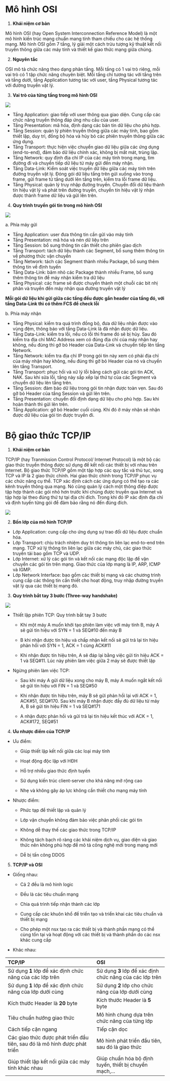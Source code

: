 # Mô hình OSI

1. **Khái niệm cơ bản**
 
Mô hình OSI (hay Open System Interconnection Reference Model) là một mô hình kiến trúc mạng chuẩn mang tính tham chiếu cho các hệ thống mạng. Mô hình OSI gồm 7 tầng, lý giải một cách trừu tượng kỹ thuật kết nối truyền thông giữa các máy tính và thiết kế giao thức mạng giữa chúng.

2. **Nguyên tắc**
 
OSI mô tả chức năng theo dạng phân tầng. Mỗi tầng có 1 vai trò riêng, mỗi vai trò có 1 tập chức năng chuyên biệt.
Mỗi tầng chỉ tương tác với tầng trên và tầng dưới, tầng Application tương tác với user, tầng Physical tương tác với đường truyền vật lý.

3. **Vai trò của từng tầng trong mô hình OSI**
 
 ![](./images/osi.png)
 - Tầng Application: giao tiếp với user thông qua giao diện. Cung cấp các chức năng truyền thông đáp ứng nhu cầu của user.
 - Tầng Presentation: mã hóa, định dạng các bản tin dữ liệu cho phù hợp.
 - Tầng Session: quản lý phiên truyền thông giữa các máy tính, bao gồm thiết lập, duy trì, đồng bộ hóa và hủy bỏ các phiên truyền thông giữa các ứng dụng.
 - Tầng Transport: thực hiện việc chuyển giao dữ liệu giữa các ứng dụng (end-to-end), đảm bảo dữ liệu chính xác, không bị mất mát, trùng lặp.
 - Tầng Network: quy định địa chỉ IP của các máy tính trong mạng, tìm đường đi và chuyển tiếp dữ liệu từ máy gửi đến máy nhận.
 - Tầng Data-Link: Kiểm soát việc truyền dữ liệu giữa các máy tính trên đường truyền vật lý. Đóng gói dữ liệu tầng trên gửi xuống vào trong frame, gửi frame từ tầng dưới lên tầng trên, kiểm tra lỗi frame dữ liệu.
 - Tầng Physical: quản lý truy nhập đường truyền. Chuyển đổi dữ liệu thành tín hiệu vật lý và phát trên đường truyền, chuyển tín hiệu vật lý nhận được thành frame dữ liệu và gửi lên trên.

4. **Quy trình truyền gói tin trong mô hình OSI**

 ![](./images/trans_recv.jpg)
 
 a. Phía máy gửi
  - Tầng Application: user đưa thông tin cần gửi vào máy tính
  - Tầng Presentation: mã hóa và nén dữ liệu trên
  - Tầng Session: bổ sung thông tin cần thiết cho phiên giao dịch
  - Tầng Transport: tách dữ liệu thành các Segment, bổ sung thêm thông tin về phương thức vận chuyển
  - Tầng Network: tách các Segment thành nhiều Package, bổ sung thêm thông tin về định tuyến
  - Tầng Data-Link: băm nhỏ các Package thành nhiều Frame, bổ sung thêm thông tin để máy nhận kiểm tra dữ liệu
  - Tầng Physical: các frame sẽ được chuyển thành một chuỗi các bit nhị phân và truyền đến máy nhận qua đường truyền vật lý
  
  **Mỗi gói dữ liệu khi gửi giữa các tầng đều được gắn header của tầng đó, với tầng Data-Link thì có thêm FCS để check lỗi**
 
 b. Phía máy nhận
 - Tầng Physical: kiểm tra quá trình đồng bộ, đưa dữ liệu nhận được vào vùng đệm, thông báo với tầng Data-Link là đã nhận được dữ liệu.
 - Tầng Data-Link: kiểm tra lỗi, nếu có lỗi thì frame đó sẽ bị hủy. Sau đó kiểm tra địa chỉ MAC Address xem có đúng địa chỉ của máy nhận hay không, nếu đúng thì gỡ bỏ Header của Data-Link và chuyển tiếp lên tầng Network.
 - Tầng Network: kiểm tra địa chỉ IP  trong gói tin này xem có phải địa chỉ của máy nhận hay không, nếu đúng thì gỡ bỏ Header của nó và chuyển lên tầng Transport.
 - Tầng Transport: phục hồi và xử lý lỗi bằng cách gửi các gói tin ACK, NAK. Sau khi sửa lỗi, tầng này sắp xếp lại thứ tự của các Segment và chuyển dữ liệu lên tầng trên.
 - Tầng Session: đảm bảo dữ liệu trong gói tin nhận được toàn vẹn. Sau đó gỡ bỏ Header của tầng Session và gửi lên trên.
 - Tầng Presentation: chuyển đổi định dạng dữ liệu cho phù hợp. Sau khi hoàn thành thì gửi lên trên.
 - Tầng Application: gỡ bỏ Header cuối cùng. Khi đó ở máy nhận sẽ nhận được dữ liệu của gói tin được truyền đi.


# Bộ giao thức TCP/IP
1. **Khái niệm cơ bản**
 
TCP/IP (hay Tranmission Control Protocol/ Internet Protocol) là một bộ các giao thức truyền thông được sử dụng để kết nối các thiết bị với nhau trên Internet.
Bộ giao thức TCP/IP gồm một tập hợp các quy tắc và thủ tục, song TCP và IP là 2 giao thức chính.
Hai giao thức chính trong TCP/IP phục vụ các chức năng cụ thể. TCP xác định cách các ứng dụng có thể tạo ra các kênh truyền thông qua mạng. Nó cũng quản lý cách một thông điệp được tập hợp thành các gói nhỏ hơn trước khi chúng được truyền qua Internet và tập hợp lại theo đúng thứ tự tại địa chỉ đích. Trong khi đó IP xác định địa chỉ và định tuyến từng gói để đảm bảo rằng nó đến đúng đích. 

![](./images/osi_and_tcpip.jpg)

2. **Bốn lớp của mô hình TCP/IP**
 - Lớp Application: cung cấp cho ứng dụng sự trao đổi dữ liệu được chuẩn hóa.
 - Lớp Transport: chịu trách nhiệm duy trì thông tin liên lạc end-to-end trên mạng. TCP xử lý thông tin liên lạc giữa các máy chủ, các giao thức truyền tải bao gồm TCP và UDP.
 - Lớp Internet: xử lý các gói tin và kết nối các mạng độc lập để vận chuyển các gói tin trên mạng. Giao thức của lớp mạng là IP, ARP, ICMP và IGMP.
 - Lớp Network Interface: bao gồm các thiết bị mạng và các chương trình cung cấp các thông tin cần thiết cho hoạt động, truy nhập đường truyền vật lý qua các thiết bị mạng đó.

3. **Quy trình bắt tay 3 bước (Three-way handshake)**

![](./images/threewayhandshake.png)

- Thiết lập phiên TCP: Quy trình bắt tay 3 bước

   - Khi một máy A muốn khởi tạo phiên làm việc với máy tính B, máy A sẽ gửi tín hiệu với SYN = 1 và SEQ#10 đến máy B

   - B khi nhận được tín hiệu và chấp nhận kết nối sẽ gửi trả lại tín hiệu phản hồi với SYN = 1, ACK = 1 cùng ACK#11

   - Khi nhận được tín hiệu trên, A sẽ đáp lại bằng việc gửi tín hiệu ACK = 1 và SEQ#11. Lúc này phiên làm việc giữa 2 máy sẽ được thiết lập

- Ngừng phiên làm việc TCP:

   - Sau khi máy A gửi dữ liệu xong cho máy B, máy A muốn ngắt kết nối sẽ gửi tín hiệu với FIN = 1 và SEQ#50

   - Khi nhận được tín hiệu trên, máy B sẽ gửi phản hồi lại với ACK = 1, ACK#51, SEQ#170. Sau khi máy B nhận được đầy đủ dữ liệu từ máy A, B sẽ gửi tín hiệu FIN = 1 và SEQ#171

   - A nhận được phản hồi và gửi trả lại tín hiệu kết thúc với ACK = 1, ACK#172, SEQ#51
 
4. **Ưu nhược điểm của TCP/IP**
 - Ưu điểm:

   - Giúp thiết lập kết nối giữa các loại máy tính

   - Hoạt động độc lập với HĐH

   - Hỗ trợ nhiều giao thức định tuyến

   - Sử dụng kiến trúc client-server cho khả năng mở rộng cao

   - Nhẹ và không gây áp lực không cần thiết cho mạng máy tính

- Nhược điểm:

   - Phức tạp để thiết lập và quản lý

   - Lớp vận chuyển không đảm bảo việc phân phối các gói tin

   - Không dễ thay thế các giao thức trong TCP/IP

   - Không tách bạch rõ ràng các khái niệm dịch vụ, giao diện và giao thức nên không phù hợp để mô tả công nghệ mới trong mạng mới

   - Dễ bị tấn công DDOS

5. **TCP/IP và OSI**
- Giống nhau:

   - Cả 2 đều là mô hình logic
   
   - Đều là các tiêu chuẩn mạng

   - Chia quá trình tiếp nhận thành các lớp

   - Cung cấp các khuôn khổ để triển tạo và triển khai các tiêu chuẩn và thiết bị mạng

   - Cho phép một nsx tạo ra các thiết bị và thành phần mạng có thể cùng tồn tại và hoạt động với các thiết bị và thành phần do các nsx khác cung cấp

- Khác nhau:

|TCP/IP|OSI|
|:-|:-|
|Sử dụng **1** lớp để xác định chức năng của các lớp trên|Sử dụng **3** lớp để xác định chức năng của các lớp trên|
|Sử dụng **1** lớp để xác định chức năng của lớp dưới cùng|Sử dụng **2** lớp cho chức năng của lớp dưới cùng|
|Kích thước Header là **20** byte| Kích thước Header là **5** byte|
|Tiêu chuẩn hướng giao thức|Mô hình chung dựa trên chức năng của từng lớp|
|Cách tiếp cận ngang|Tiếp cận dọc|
|Các giao thức được phát triển đầu tiên, sau đó là mô hình được phát triển|Mô hình phát triển đầu tiên, sau đó là giao thức|
|Giúp thiết lập kết nối giữa các máy tính khác nhau|Giúp chuẩn hóa bộ định tuyến, thiết bị chuyển mạch,...|